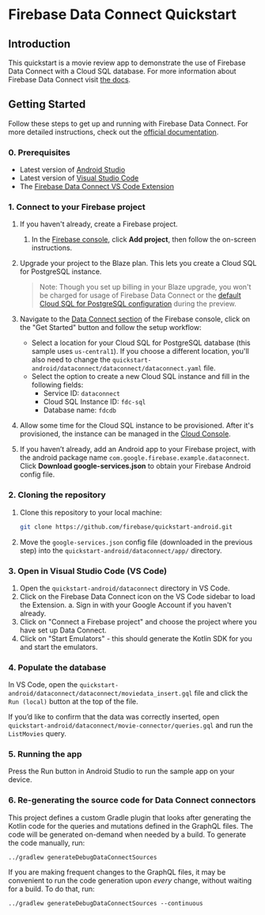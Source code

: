 # Firebase Data Connect Quickstart

## Introduction

This quickstart is a movie review app to demonstrate the use of Firebase Data Connect
 with a Cloud SQL database.
For more information about Firebase Data Connect visit [the docs](https://firebase.google.com/docs/data-connect/).

## Getting Started

Follow these steps to get up and running with Firebase Data Connect. For more detailed instructions,
check out the [official documentation](https://firebase.google.com/docs/data-connect/quickstart).

### 0. Prerequisites
- Latest version of [Android Studio](https://developer.android.com/studio)
- Latest version of [Visual Studio Code](https://code.visualstudio.com/)
- The [Firebase Data Connect VS Code Extension](https://marketplace.visualstudio.com/items?itemName=GoogleCloudTools.firebase-dataconnect-vscode)

### 1. Connect to your Firebase project

1. If you haven't already, create a Firebase project.
    1. In the [Firebase console](https://console.firebase.google.com), click
        **Add project**, then follow the on-screen instructions.

2. Upgrade your project to the Blaze plan. This lets you create a Cloud SQL
    for PostgreSQL instance.

    > Note: Though you set up billing in your Blaze upgrade, you won't be
    charged for usage of Firebase Data Connect or the
    [default Cloud SQL for PostgreSQL configuration](https://firebase.google.com/docs/data-connect/#pricing)
    during the preview.

3. Navigate to the [Data Connect section](https://console.firebase.google.com/u/0/project/_/dataconnect)
    of the Firebase console, click on the "Get Started" button and follow the setup workflow:
     - Select a location for your Cloud SQL for PostgreSQL database (this sample uses `us-central1`). If you choose a different location, you'll also need to change the `quickstart-android/dataconnect/dataconnect/dataconnect.yaml` file. 
     - Select the option to create a new Cloud SQL instance and fill in the following fields:
       - Service ID: `dataconnect`
       - Cloud SQL Instance ID: `fdc-sql`
       - Database name: `fdcdb`
4. Allow some time for the Cloud SQL instance to be provisioned. After it's provisioned, the instance
   can be managed in the [Cloud Console](https://console.cloud.google.com/sql).

5. If you haven’t already, add an Android app to your Firebase project, with the android package name `com.google.firebase.example.dataconnect`.
 Click **Download google-services.json** to obtain your Firebase Android config file.

### 2. Cloning the repository

1. Clone this repository to your local machine:
   ```sh
   git clone https://github.com/firebase/quickstart-android.git
   ```

2. Move the `google-services.json` config file (downloaded in the previous step) into the
  `quickstart-android/dataconnect/app/` directory.

### 3. Open in Visual Studio Code (VS Code)

1. Open the `quickstart-android/dataconnect` directory in VS Code.
2. Click on the Firebase Data Connect icon on the VS Code sidebar to load the Extension.
   a. Sign in with your Google Account if you haven't already.
3. Click on "Connect a Firebase project" and choose the project where you have set up Data Connect.
4. Click on "Start Emulators" - this should generate the Kotlin SDK for you and start the emulators.

### 4. Populate the database
In VS Code, open the `quickstart-android/dataconnect/dataconnect/moviedata_insert.gql` file and click the
 `Run (local)` button at the top of the file.

If you’d like to confirm that the data was correctly inserted,
open `quickstart-android/dataconnect/movie-connector/queries.gql` and run the `ListMovies` query.

### 5. Running the app

Press the Run button in Android Studio to run the sample app on your device.

### 6. Re-generating the source code for Data Connect connectors

This project defines a custom Gradle plugin that looks after generating the Kotlin code for the
queries and mutations defined in the GraphQL files. The code will be generated on-demand when
needed by a build. To generate the code manually, run:

```
../gradlew generateDebugDataConnectSources
```

If you are making frequent changes to the GraphQL files, it may be convenient to run the code
generation upon _every_ change, without waiting for a build. To do that, run:

```
../gradlew generateDebugDataConnectSources --continuous
```
